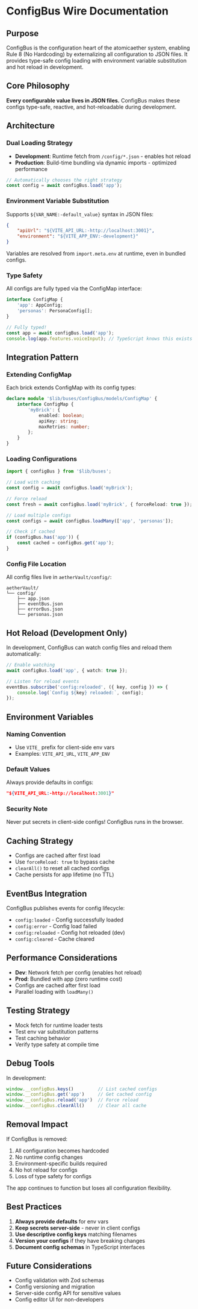 # ConfigBus Wire Documentation

## Purpose
ConfigBus is the configuration heart of the atomicaether system, enabling Rule 8 (No Hardcoding) by externalizing all configuration to JSON files. It provides type-safe config loading with environment variable substitution and hot reload in development.

## Core Philosophy
**Every configurable value lives in JSON files.** ConfigBus makes these configs type-safe, reactive, and hot-reloadable during development.

## Architecture

### Dual Loading Strategy
- **Development**: Runtime fetch from `/config/*.json` - enables hot reload
- **Production**: Build-time bundling via dynamic imports - optimized performance

```typescript
// Automatically chooses the right strategy
const config = await configBus.load('app');
```

### Environment Variable Substitution
Supports `${VAR_NAME:-default_value}` syntax in JSON files:

```json
{
    "apiUrl": "${VITE_API_URL:-http://localhost:3001}",
    "environment": "${VITE_APP_ENV:-development}"
}
```

Variables are resolved from `import.meta.env` at runtime, even in bundled configs.

### Type Safety
All configs are fully typed via the ConfigMap interface:

```typescript
interface ConfigMap {
    'app': AppConfig;
    'personas': PersonaConfig[];
}

// Fully typed!
const app = await configBus.load('app');
console.log(app.features.voiceInput); // TypeScript knows this exists
```

## Integration Pattern

### Extending ConfigMap
Each brick extends ConfigMap with its config types:

```typescript
declare module '$lib/buses/ConfigBus/models/ConfigMap' {
    interface ConfigMap {
        'myBrick': {
            enabled: boolean;
            apiKey: string;
            maxRetries: number;
        };
    }
}
```

### Loading Configurations
```typescript
import { configBus } from '$lib/buses';

// Load with caching
const config = await configBus.load('myBrick');

// Force reload
const fresh = await configBus.load('myBrick', { forceReload: true });

// Load multiple configs
const configs = await configBus.loadMany(['app', 'personas']);

// Check if cached
if (configBus.has('app')) {
    const cached = configBus.get('app');
}
```

### Config File Location
All config files live in `aetherVault/config/`:
```
aetherVault/
└── config/
    ├── app.json
    ├── eventBus.json
    ├── errorBus.json
    └── personas.json
```

## Hot Reload (Development Only)
In development, ConfigBus can watch config files and reload them automatically:

```typescript
// Enable watching
await configBus.load('app', { watch: true });

// Listen for reload events
eventBus.subscribe('config:reloaded', ({ key, config }) => {
    console.log(`Config ${key} reloaded:`, config);
});
```

## Environment Variables

### Naming Convention
- Use `VITE_` prefix for client-side env vars
- Examples: `VITE_API_URL`, `VITE_APP_ENV`

### Default Values
Always provide defaults in configs:
```json
"${VITE_API_URL:-http://localhost:3001}"
```

### Security Note
Never put secrets in client-side configs! ConfigBus runs in the browser.

## Caching Strategy
- Configs are cached after first load
- Use `forceReload: true` to bypass cache
- `clearAll()` to reset all cached configs
- Cache persists for app lifetime (no TTL)

## EventBus Integration
ConfigBus publishes events for config lifecycle:
- `config:loaded` - Config successfully loaded
- `config:error` - Config load failed
- `config:reloaded` - Config hot reloaded (dev)
- `config:cleared` - Cache cleared

## Performance Considerations
- **Dev**: Network fetch per config (enables hot reload)
- **Prod**: Bundled with app (zero runtime cost)
- Configs are cached after first load
- Parallel loading with `loadMany()`

## Testing Strategy
- Mock fetch for runtime loader tests
- Test env var substitution patterns
- Test caching behavior
- Verify type safety at compile time

## Debug Tools
In development:
```javascript
window.__configBus.keys()         // List cached configs
window.__configBus.get('app')     // Get cached config
window.__configBus.reload('app')  // Force reload
window.__configBus.clearAll()     // Clear all cache
```

## Removal Impact
If ConfigBus is removed:
1. All configuration becomes hardcoded
2. No runtime config changes
3. Environment-specific builds required
4. No hot reload for configs
5. Loss of type safety for configs

The app continues to function but loses all configuration flexibility.

## Best Practices
1. **Always provide defaults** for env vars
2. **Keep secrets server-side** - never in client configs
3. **Use descriptive config keys** matching filenames
4. **Version your configs** if they have breaking changes
5. **Document config schemas** in TypeScript interfaces

## Future Considerations
- Config validation with Zod schemas
- Config versioning and migration
- Server-side config API for sensitive values
- Config editor UI for non-developers